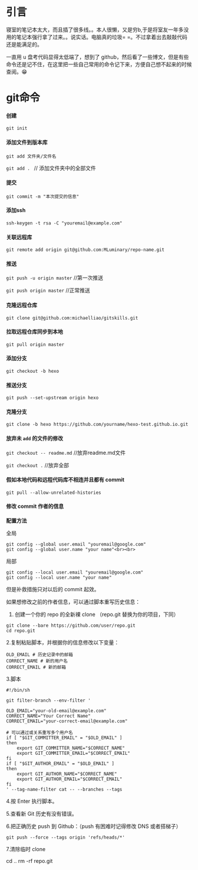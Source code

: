 # 引言

寝室的笔记本太大，而且插了很多线。。本人很懒，又是穷b,于是将室友一年多没用的笔记本强行拿了过来。。说实话。电脑真的垃圾= =。不过拿着出去敲敲代码还是能满足的。

一直用 u 盘考代码显得太低端了，想到了 github，然后看了一些博文，但是有些命令还是记不住，在这里把一些自己常用的命令记下来，方便自己想不起来的时候查阅。:grin:

# git命令

#### 创建

``git init``

#### 添加文件到版本库

``git add 文件夹/文件名``

``git add . `` // 添加文件夹中的全部文件

#### 提交

``git commit -m "本次提交的信息"``

#### 添加ssh

``ssh-keygen -t rsa -C "youremail@example.com"``

#### 关联远程库

``git remote add origin git@github.com:MLuminary/repo-name.git``

#### 推送

``git push -u origin master`` //第一次推送

``git push origin master`` //正常推送

#### 克隆远程仓库

``git clone git@github.com:michaelliao/gitskills.git``

#### 拉取远程仓库同步到本地

``git pull origin master``

#### 添加分支

``git checkout -b hexo``

#### 推送分支

``git push --set-upstream origin hexo``

#### 克隆分支

``git clone -b hexo https://github.com/yourname/hexo-test.github.io.git``

#### 放弃未 `add` 的文件的修改

``git checkout -- readme.md`` //放弃readme.md文件

``git checkout .`` //放弃全部

#### 假如本地代码和远程代码库不相连并且都有 commit 

`git pull --allow-unrelated-histories`

#### 修改 commit 作者的信息

**配置方法**

全局

```
git config --global user.email "youremail@google.com"
git config --global user.name "your name"<br><br>
```

局部

```
git config --local user.email "youremail@google.com"
git config --local user.name "your name"
```

但是补救措施只对以后的 commit 起效。 

如果想修改之前的作者信息，可以通过脚本重写历史信息： 

1. 创建一个你的 repo 的全新裸 clone （repo.git 替换为你的项目，下同）

```
git clone --bare https://github.com/user/repo.git
cd repo.git
```

2.复制粘贴脚本，并根据你的信息修改以下变量：

```shell
OLD_EMAIL # 历史记录中的邮箱
CORRECT_NAME # 新的用户名
CORRECT_EMAIL # 新的邮箱
```

3.脚本

```
#!/bin/sh
 
git filter-branch --env-filter '
 
OLD_EMAIL="your-old-email@example.com"
CORRECT_NAME="Your Correct Name"
CORRECT_EMAIL="your-correct-email@example.com"
 
# 可以通过或关系重写多个用户名
if [ "$GIT_COMMITTER_EMAIL" = "$OLD_EMAIL" ]
then
    export GIT_COMMITTER_NAME="$CORRECT_NAME"
    export GIT_COMMITTER_EMAIL="$CORRECT_EMAIL"
fi
if [ "$GIT_AUTHOR_EMAIL" = "$OLD_EMAIL" ]
then
    export GIT_AUTHOR_NAME="$CORRECT_NAME"
    export GIT_AUTHOR_EMAIL="$CORRECT_EMAIL"
fi
' --tag-name-filter cat -- --branches --tags
```

4.按 Enter 执行脚本。

5.查看新 Git 历史有没有错误。

6.把正确历史 push 到 Github：（push 有困难时记得修改 DNS 或者搭梯子）

```
git push --force --tags origin 'refs/heads/*'
```

7.清除临时 clone

cd ..
rm -rf repo.git